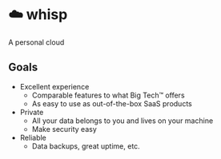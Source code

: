 # ☁️ whisp

A personal cloud

## Goals

- Excellent experience
  - Comparable features to what Big Tech™ offers
  - As easy to use as out-of-the-box SaaS products
- Private
  - All your data belongs to you and lives on your machine
  - Make security easy
- Reliable
  - Data backups, great uptime, etc.
